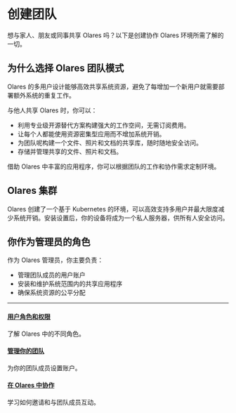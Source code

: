 # 创建团队

想与家人、朋友或同事共享 Olares 吗？以下是创建协作 Olares 环境所需了解的一切。

## 为什么选择 Olares 团队模式

Olares 的多用户设计能够高效共享系统资源，避免了每增加一个新用户就需要部署额外系统的重复工作。

与他人共享 Olares 时，你可以：

* 利用专业级开源替代方案构建强大的工作空间，无需订阅费用。
* 让每个人都能使用资源密集型应用而不增加系统开销。
* 为团队呢构建一个文件、照片和文档的共享库，随时随地安全访问。
* 存储并管理共享的文件、照片和文档。

借助 Olares 中丰富的应用程序，你可以根据团队的工作和协作需求定制环境。

## Olares 集群

 Olares 创建了一个基于 Kubernetes 的环境，可以高效支持多用户并最大限度减少系统开销。安装设置后，你的设备将成为一个私人服务器，供所有人安全访问。

## 你作为管理员的角色

作为 Olares 管理员，你主要负责：

* 管理团队成员的用户账户
* 安装和维护系统范围内的共享应用程序
* 确保系统资源的公平分配

---

<div>
<h4><a href="./roles-permissions">用户角色和权限</a></h4>
了解 Olares 中的不同角色。
</div>

<div>
<h4><a href="./manage-team">管理你的团队</a></h4>
为你的团队成员设置账户。
</div>

<div>
<h4><a href="./collaborate">在 Olares 中协作</a></h4>
学习如何邀请和与团队成员互动。
</div>